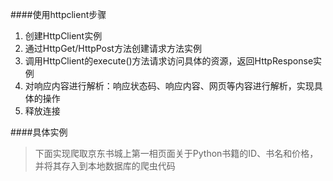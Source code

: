 ####使用httpclient步骤
1. 创建HttpClient实例
2. 通过HttpGet/HttpPost方法创建请求方法实例
3. 调用HttpClient的execute()方法请求访问具体的资源，返回HttpResponse实例
4. 对响应内容进行解析：响应状态码、响应内容、网页等内容进行解析，实现具体的操作
5. 释放连接

####具体实例
> 下面实现爬取京东书城上第一相页面关于Python书籍的ID、书名和价格，并将其存入到本地数据库的爬虫代码